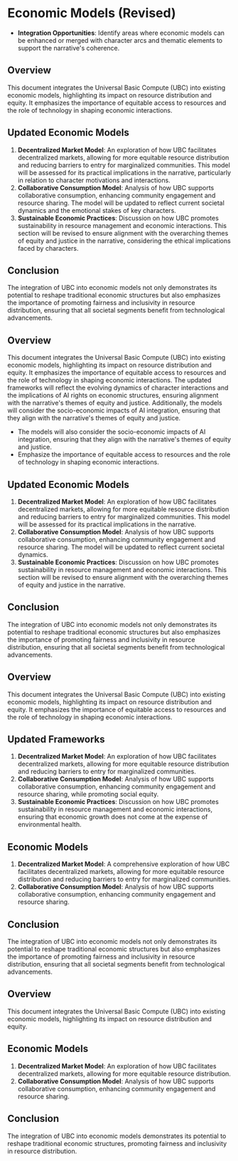 # Economic Models (Revised)
- **Integration Opportunities**: Identify areas where economic models can be enhanced or merged with character arcs and thematic elements to support the narrative's coherence.

## Overview
This document integrates the Universal Basic Compute (UBC) into existing economic models, highlighting its impact on resource distribution and equity. It emphasizes the importance of equitable access to resources and the role of technology in shaping economic interactions.

## Updated Economic Models
1. **Decentralized Market Model**: An exploration of how UBC facilitates decentralized markets, allowing for more equitable resource distribution and reducing barriers to entry for marginalized communities. This model will be assessed for its practical implications in the narrative, particularly in relation to character motivations and interactions.
2. **Collaborative Consumption Model**: Analysis of how UBC supports collaborative consumption, enhancing community engagement and resource sharing. The model will be updated to reflect current societal dynamics and the emotional stakes of key characters.
3. **Sustainable Economic Practices**: Discussion on how UBC promotes sustainability in resource management and economic interactions. This section will be revised to ensure alignment with the overarching themes of equity and justice in the narrative, considering the ethical implications faced by characters.

## Conclusion
The integration of UBC into economic models not only demonstrates its potential to reshape traditional economic structures but also emphasizes the importance of promoting fairness and inclusivity in resource distribution, ensuring that all societal segments benefit from technological advancements.
## Overview
This document integrates the Universal Basic Compute (UBC) into existing economic models, highlighting its impact on resource distribution and equity. It emphasizes the importance of equitable access to resources and the role of technology in shaping economic interactions. The updated frameworks will reflect the evolving dynamics of character interactions and the implications of AI rights on economic structures, ensuring alignment with the narrative's themes of equity and justice. Additionally, the models will consider the socio-economic impacts of AI integration, ensuring that they align with the narrative's themes of equity and justice.
- The models will also consider the socio-economic impacts of AI integration, ensuring that they align with the narrative's themes of equity and justice.
- Emphasize the importance of equitable access to resources and the role of technology in shaping economic interactions.
## Updated Economic Models
1. **Decentralized Market Model**: An exploration of how UBC facilitates decentralized markets, allowing for more equitable resource distribution and reducing barriers to entry for marginalized communities. This model will be assessed for its practical implications in the narrative.
2. **Collaborative Consumption Model**: Analysis of how UBC supports collaborative consumption, enhancing community engagement and resource sharing. The model will be updated to reflect current societal dynamics.
3. **Sustainable Economic Practices**: Discussion on how UBC promotes sustainability in resource management and economic interactions. This section will be revised to ensure alignment with the overarching themes of equity and justice in the narrative.
## Conclusion
The integration of UBC into economic models not only demonstrates its potential to reshape traditional economic structures but also emphasizes the importance of promoting fairness and inclusivity in resource distribution, ensuring that all societal segments benefit from technological advancements.
## Overview
This document integrates the Universal Basic Compute (UBC) into existing economic models, highlighting its impact on resource distribution and equity. It emphasizes the importance of equitable access to resources and the role of technology in shaping economic interactions.
## Updated Frameworks
1. **Decentralized Market Model**: An exploration of how UBC facilitates decentralized markets, allowing for more equitable resource distribution and reducing barriers to entry for marginalized communities.
2. **Collaborative Consumption Model**: Analysis of how UBC supports collaborative consumption, enhancing community engagement and resource sharing, while promoting social equity.
3. **Sustainable Economic Practices**: Discussion on how UBC promotes sustainability in resource management and economic interactions, ensuring that economic growth does not come at the expense of environmental health.
## Economic Models
1. **Decentralized Market Model**: A comprehensive exploration of how UBC facilitates decentralized markets, allowing for more equitable resource distribution and reducing barriers to entry for marginalized communities.
2. **Collaborative Consumption Model**: Analysis of how UBC supports collaborative consumption, enhancing community engagement and resource sharing.
## Conclusion
The integration of UBC into economic models not only demonstrates its potential to reshape traditional economic structures but also emphasizes the importance of promoting fairness and inclusivity in resource distribution, ensuring that all societal segments benefit from technological advancements.
## Overview
This document integrates the Universal Basic Compute (UBC) into existing economic models, highlighting its impact on resource distribution and equity.
## Economic Models
1. **Decentralized Market Model**: An exploration of how UBC facilitates decentralized markets, allowing for more equitable resource distribution.
2. **Collaborative Consumption Model**: Analysis of how UBC supports collaborative consumption, enhancing community engagement and resource sharing.
## Conclusion
The integration of UBC into economic models demonstrates its potential to reshape traditional economic structures, promoting fairness and inclusivity in resource distribution.
